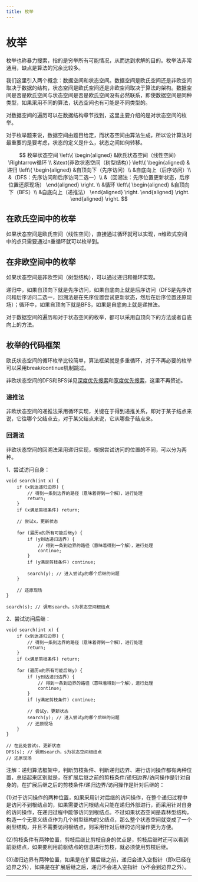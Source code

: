 ```yaml
---
title: 枚举
---
```


# 枚举

<script type="text/javascript" src="/include/head.js"></script>

枚举也称暴力搜索，指的是穷举所有可能情况，从而达到求解的目的。枚举法非常通用，缺点是算法的冗余比较多。

我们这里引入两个概念：数据空间和状态空间。数据空间是欧氏空间还是非欧空间取决于数据的结构，状态空间是欧氏空间还是非欧空间取决于算法的架构。数据空间是否是欧氏空间与状态空间是否是欧氏空间没有必然联系，即使数据空间是同种类型，如果采用不同的算法，状态空间也有可能是不同类型的。

对数据空间的遍历可以在数据结构章节找到，这里主要介绍的是对状态空间的枚举。

对于枚举题来说，数据空间由题目给定，而状态空间由算法生成，所以设计算法时最重要的是要考虑，状态的定义是什么，状态之间如何转移。

$$
枚举状态空间
\left\{
\begin{aligned}
&欧氏状态空间（线性空间）\Rightarrow循环 \\
&\text{非欧状态空间（树型结构）}
\left\{
\begin{aligned}
&递归
\left\{
\begin{aligned}
&自顶向下（先序访问）\\
&自底向上（后序访问）\\
&（DFS：先序访问和后序访问二选一）\\
&（回溯法：先序位置更新状态，后序位置还原现场）
\end{aligned}
\right.
\\
&循环
\left\{
\begin{aligned}
&自顶向下（BFS）\\
&自底向上（递推法）
\end{aligned}
\right.
\end{aligned}
\right.
\end{aligned}
\right.
$$

## 在欧氏空间中的枚举

如果状态空间是欧氏空间（线性空间），直接通过循环就可以实现，n维欧式空间中的点只需要通过n重循环就可以枚举到。

## 在非欧空间中的枚举

如果状态空间是非欧空间（树型结构），可以通过递归和循环实现。

递归中，如果自顶向下就是先序访问，如果自底向上就是后序访问（DFS是先序访问和后序访问二选一，回溯法是在先序位置尝试更新状态，然后在后序位置还原现场）；循环中，如果自顶向下就是BFS，如果是自底向上就是递推法。

对于数据空间的遍历和对于状态空间的枚举，都可以采用自顶向下的方法或者自底向上的方法。

## 枚举的代码框架

欧氏状态空间的循环枚举比较简单，算法框架就是多重循环，对于不再必要的枚举可以采用break/continue机制跳过。

非欧状态空间的DFS和BFS详见<a href="https://www.dywan.xyz/note/202103/150001">深度优先搜索</a>和<a href="https://www.dywan.xyz/note/202103/150002">宽度优先搜索</a>，这里不再赘述。

### 递推法

非欧状态空间的递推法采用循环实现，关键在于得到递推关系，即对于某子结点来说，它往哪个父结点去，对于某父结点来说，它从哪些子结点来。

### 回溯法

非欧状态空间的回溯法采用递归实现，根据尝试访问的位置的不同，可以分为两种。

1、尝试访问自身：

```
void search(int x) {
    if (x到达递归边界) {
        // 得到一条到边界的路径（意味着得到一个解），进行处理
        return;
    }
    if (x满足剪枝条件) return;

    // 尝试x，更新状态

    for (遍历x的所有可能后继y) {
        if (y到达递归边界) {
            // 得到一条到边界的路径（意味着得到一个解），进行处理
            continue;
        }
        if (y满足剪枝条件) continue;

        search(y); // 进入尝试y的哪个后继的问题
    }

    // 还原现场
}

search(s); // 调用search，s为状态空间根结点
```

2、尝试访问后继：

```
void search(int x) {
    if (x到达递归边界) {
        // 得到一条到边界的路径（意味着得到一个解），进行处理
        return;
    }
    if (x满足剪枝条件) return;

    for (遍历x的所有可能后继y) {
        if (y到达递归边界) {
            // 得到一条到边界的路径（意味着得到一个解），进行处理
            continue;
        }
        if (y满足剪枝条件) continue;

        // 尝试y，更新状态
        search(y); // 进入尝试y的哪个后继的问题
        // 还原现场
    }
}

// 在此处尝试s，更新状态
DFS(s); // 调用search，s为状态空间根结点
// 还原现场
```

注解：递归算法框架中，判断剪枝条件、判断递归边界、进行访问操作都有两种位置，总结起来区别就是，在扩展后继之前的剪枝条件/递归边界/访问操作是针对自身的，在扩展后继之后的剪枝条件/递归边界/访问操作是针对后继的：

(1)对于访问操作的两种位置，如果采用针对后继的访问操作，在整个递归过程中是访问不到根结点的，如果需要访问根结点只能在递归外部进行，而采用针对自身的访问操作，在递归过程中能够访问到根结点。不过如果状态空间是森林型结构，构造一个无意义结点作为几个树型结构的父结点，那么整个状态空间就变成了一个树型结构，并且不需要访问根结点，则采用针对后继的访问操作更为方便。

(2)剪枝条件有两种位置，剪枝后继比剪枝自身的优点是，剪枝后继时还可以看到前驱结点，如果要利用前驱结点的信息进行剪枝，就必须使用剪枝后继。

(3)递归边界有两种位置，如果是在扩展后继之前，递归会进入空指针（即x已经在边界之外），如果是在扩展后继之后，递归不会进入空指针（y不会到边界之外）。

---

<script type="text/javascript" src="/include/tail.js"></script>
